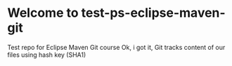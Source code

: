 # Welcome to test-ps-eclipse-maven-git
Test repo for Eclipse Maven Git course
Ok, i got it, Git tracks content of our files using hash key (SHA1)
